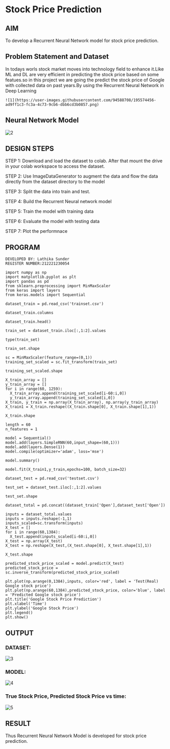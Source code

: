 # Stock Price Prediction

## AIM

To develop a Recurrent Neural Network model for stock price prediction.

## Problem Statement and Dataset
In todays worls stock market moves into technology field to enhance it.Like ML and DL are very efficient in predicting the stock price based on some featues.so in this project we are going the predict the stock price of Google with collected data on past years.By using the Recurrent Neural Network in Deep Learning

```
![1](https://user-images.githubusercontent.com/94588708/195574456-ad9ff1c3-fc3a-4c73-9cb6-dbb6cd3b0857.png)
```




## Neural Network Model

![2](https://user-images.githubusercontent.com/94588708/195572572-06fa3c7d-ecf3-49fc-832c-2dcaabdf5e1b.png)

## DESIGN STEPS

STEP 1:
Download and load the dataset to colab. After that mount the drive in your colab workspace to access the dataset.

STEP 2:
Use ImageDataGenerator to augment the data and flow the data directly from the dataset directory to the model

STEP 3:
Split the data into train and test.

STEP 4:
Build the Recurrent Neural network model

STEP 5:
Train the model with training data

STEP 6:
Evaluate the model with testing data

STEP 7:
Plot the performnace

## PROGRAM
```
DEVELOPED BY: Lathika Sunder
REGISTER NUMBER:212221230054
```
~~~
import numpy as np
import matplotlib.pyplot as plt
import pandas as pd
from sklearn.preprocessing import MinMaxScaler
from keras import layers
from keras.models import Sequential

dataset_train = pd.read_csv('trainset.csv')

dataset_train.columns

dataset_train.head()

train_set = dataset_train.iloc[:,1:2].values

type(train_set)

train_set.shape

sc = MinMaxScaler(feature_range=(0,1))
training_set_scaled = sc.fit_transform(train_set)

training_set_scaled.shape

X_train_array = []
y_train_array = []
for i in range(60, 1259):
  X_train_array.append(training_set_scaled[i-60:i,0])
  y_train_array.append(training_set_scaled[i,0])
X_train, y_train = np.array(X_train_array), np.array(y_train_array)
X_train1 = X_train.reshape((X_train.shape[0], X_train.shape[1],1))

X_train.shape

length = 60
n_features = 1

model = Sequential()
model.add(layers.SimpleRNN(60,input_shape=(60,1)))
model.add(layers.Dense(1))
model.compile(optimizer='adam', loss='mse')

model.summary()

model.fit(X_train1,y_train,epochs=100, batch_size=32)

dataset_test = pd.read_csv('testset.csv')

test_set = dataset_test.iloc[:,1:2].values

test_set.shape

dataset_total = pd.concat((dataset_train['Open'],dataset_test['Open'])

inputs = dataset_total.values
inputs = inputs.reshape(-1,1)
inputs_scaled=sc.transform(inputs)
X_test = []
for i in range(60,1384):
  X_test.append(inputs_scaled[i-60:i,0])
X_test = np.array(X_test)
X_test = np.reshape(X_test,(X_test.shape[0], X_test.shape[1],1))

X_test.shape

predicted_stock_price_scaled = model.predict(X_test)
predicted_stock_price = sc.inverse_transform(predicted_stock_price_scaled)

plt.plot(np.arange(0,1384),inputs, color='red', label = 'Test(Real) Google stock price')
plt.plot(np.arange(60,1384),predicted_stock_price, color='blue', label = 'Predicted Google stock price')
plt.title('Google Stock Price Prediction')
plt.xlabel('Time')
plt.ylabel('Google Stock Price')
plt.legend()
plt.show()
~~~

## OUTPUT

### DATASET:
![3](https://user-images.githubusercontent.com/94588708/195574852-5d90a3ec-774e-4e58-a009-c8b844a04298.png)


### MODEL:
![4](https://user-images.githubusercontent.com/94588708/195575116-e1fe599c-9781-4f72-9110-d77688eafbec.png)

### True Stock Price, Predicted Stock Price vs time:
![5](https://user-images.githubusercontent.com/94588708/195573272-cbafe8b1-8c3d-417a-8fc1-69131c705743.png)


## RESULT
Thus Recurrent Neural Network Model is developed for stock price prediction.

